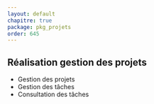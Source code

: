 ```yaml
---
layout: default
chapitre: true
package: pkg_projets
order: 645
---
```


## Réalisation gestion des projets

- Gestion des projets 
- Gestion des tâches 
- Consultation des tâches 